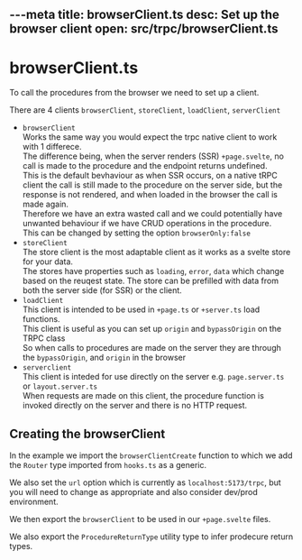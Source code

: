 ---meta
title: browserClient.ts
desc: Set up the browser client
open: src/trpc/browserClient.ts
---

# browserClient.ts
To call the procedures from the browser we need to set up a client.

There are 4 clients `browserClient`, `storeClient`, `loadClient`, `serverClient`

- `browserClient` \
  Works the same way you would expect the trpc native client to work with 1 differece. \
  The difference being, when the server renders (SSR) `+page.svelte`, no call is made to the procedure and the endpoint returns undefined. \
  This is the default bevhaviour as when SSR occurs, on a native tRPC client the call is still made to the procedure on the server side, but the response is not rendered, and when loaded in the browser the call is made again. \
  Therefore we have an extra wasted call and we could potentially have unwanted behaviour if we have CRUD operations in the procedure. \
  This can be changed by setting the option `browserOnly:false`
- `storeClient` \
  The store client is the most adaptable client as it works as a svelte store for your data. \
  The stores have properties such as `loading`, `error`, `data` which change based on the reuqest state.
  The store can be prefilled with data from both the server side (for SSR) or the client.
- `loadClient` \
  This client is intended to be used in `+page.ts` or `+server.ts` load functions. \
  This client is useful as you can set up `origin` and `bypassOrigin` on the TRPC class \
  So when calls to procedures are made on the server they are through the `bypassOrigin`, and `origin` in the browser
- `serverclient` \
  This client is inteded for use directly on the server e.g. `page.server.ts` or `layout.server.ts` \
  When requests are made on this client, the procedure function is invoked directly on the server and there is no HTTP request.

## Creating the browserClient

In the example we import the `browserClientCreate` function to which we add the `Router` type imported from `hooks.ts` as a generic.

We also set the `url` option which is currently as `localhost:5173/trpc`, but you will need to change as appropriate and also consider dev/prod environment.

We then export the `browserClient` to be used in our `+page.svelte` files.

We also export the `ProcedureReturnType` utility type to infer prodecure return types.
